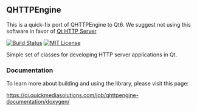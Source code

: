 ## QHTTPEngine

This is a quick-fix port of QHTTPEngine to Qt6. We suggest not using this software in favor of [Qt HTTP Server](https://doc.qt.io/qt-6/qthttpserver-index.html)

[![Build Status](https://travis-ci.org/nitroshare/qhttpengine.svg?branch=master)](https://travis-ci.org/nitroshare/qhttpengine)
[![MIT License](http://img.shields.io/badge/license-MIT-blue.svg?style=flat)](http://opensource.org/licenses/MIT)

Simple set of classes for developing HTTP server applications in Qt.

### Documentation

To learn more about building and using the library, please visit this page:

https://ci.quickmediasolutions.com/job/qhttpengine-documentation/doxygen/

